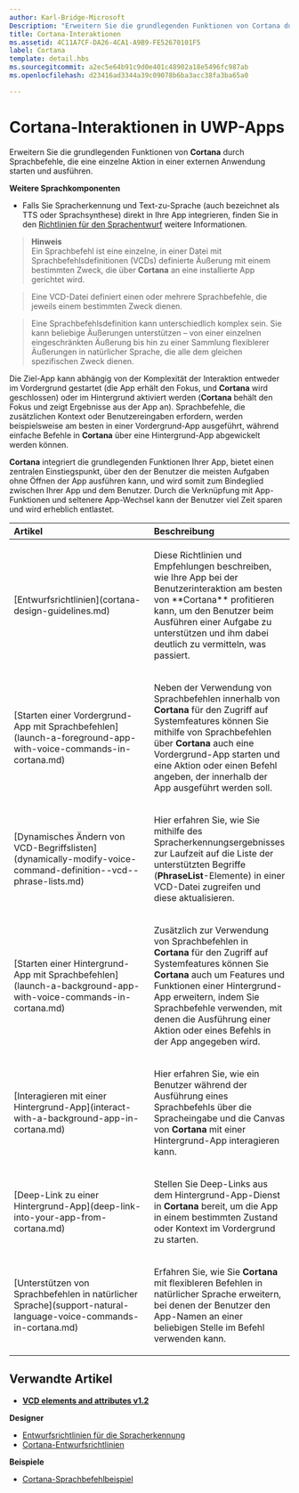 ```yaml
---
author: Karl-Bridge-Microsoft
Description: "Erweitern Sie die grundlegenden Funktionen von Cortana durch Sprachbefehle, die eine einzelne Aktion in einer externen Anwendung starten und ausführen."
title: Cortana-Interaktionen
ms.assetid: 4C11A7CF-DA26-4CA1-A9B9-FE52670101F5
label: Cortana
template: detail.hbs
ms.sourcegitcommit: a2ec5e64b91c9d0e401c48902a18e5496fc987ab
ms.openlocfilehash: d23416ad3344a39c09078b6ba3acc38fa3ba65a0

---
```


# Cortana-Interaktionen in UWP-Apps




Erweitern Sie die grundlegenden Funktionen von **Cortana** durch Sprachbefehle, die eine einzelne Aktion in einer externen Anwendung starten und ausführen. 


**Weitere Sprachkomponenten**

-   Falls Sie Spracherkennung und Text-zu-Sprache (auch bezeichnet als TTS oder Sprachsynthese) direkt in Ihre App integrieren, finden Sie in den [Richtlinien für den Sprachentwurf](speech-interactions.md) weitere Informationen.

> **Hinweis**  
> Ein Sprachbefehl ist eine einzelne, in einer Datei mit Sprachbefehlsdefinitionen (VCDs) definierte Äußerung mit einem bestimmten Zweck, die über **Cortana** an eine installierte App gerichtet wird.

> Eine VCD-Datei definiert einen oder mehrere Sprachbefehle, die jeweils einem bestimmten Zweck dienen.

> Eine Sprachbefehlsdefinition kann unterschiedlich komplex sein. Sie kann beliebige Äußerungen unterstützen – von einer einzelnen eingeschränkten Äußerung bis hin zu einer Sammlung flexiblerer Äußerungen in natürlicher Sprache, die alle dem gleichen spezifischen Zweck dienen.


Die Ziel-App kann abhängig von der Komplexität der Interaktion entweder im Vordergrund gestartet (die App erhält den Fokus, und **Cortana** wird geschlossen) oder im Hintergrund aktiviert werden (**Cortana** behält den Fokus und zeigt Ergebnisse aus der App an). Sprachbefehle, die zusätzlichen Kontext oder Benutzereingaben erfordern, werden beispielsweise am besten in einer Vordergrund-App ausgeführt, während einfache Befehle in **Cortana** über eine Hintergrund-App abgewickelt werden können.

 

**Cortana** integriert die grundlegenden Funktionen Ihrer App, bietet einen zentralen Einstiegspunkt, über den der Benutzer die meisten Aufgaben ohne Öffnen der App ausführen kann, und wird somit zum Bindeglied zwischen Ihrer App und dem Benutzer. Durch die Verknüpfung mit App-Funktionen und seltenere App-Wechsel kann der Benutzer viel Zeit sparen und wird erheblich entlastet.


<table>
<colgroup>
<col width="50%" />
<col width="50%" />
</colgroup>
<thead>
<tr class="header">
<th align="left">Artikel</th>
<th align="left">Beschreibung</th>
</tr>
</thead>
<tbody>
<tr class="odd">
<td align="left"><p>[Entwurfsrichtlinien](cortana-design-guidelines.md)</p></td>
<td align="left"><p>Diese Richtlinien und Empfehlungen beschreiben, wie Ihre App bei der Benutzerinteraktion am besten von **Cortana** profitieren kann, um den Benutzer beim Ausführen einer Aufgabe zu unterstützen und ihm dabei deutlich zu vermitteln, was passiert.</p></td>
</tr>
<tr class="even">
<td align="left"><p>[Starten einer Vordergrund-App mit Sprachbefehlen](launch-a-foreground-app-with-voice-commands-in-cortana.md)</p></td>
<td align="left"><p>Neben der Verwendung von Sprachbefehlen innerhalb von <strong>Cortana</strong> für den Zugriff auf Systemfeatures können Sie mithilfe von Sprachbefehlen über <strong>Cortana</strong> auch eine Vordergrund-App starten und eine Aktion oder einen Befehl angeben, der innerhalb der App ausgeführt werden soll.</p></td>
</tr>
<tr class="odd">
<td align="left"><p>[Dynamisches Ändern von VCD-Begriffslisten](dynamically-modify-voice-command-definition--vcd--phrase-lists.md)</p></td>
<td align="left"><p>Hier erfahren Sie, wie Sie mithilfe des Spracherkennungsergebnisses zur Laufzeit auf die Liste der unterstützten Begriffe (<strong>PhraseList</strong>-Elemente) in einer VCD-Datei zugreifen und diese aktualisieren.</p></td>
</tr>
<tr class="even">
<td align="left"><p>[Starten einer Hintergrund-App mit Sprachbefehlen](launch-a-background-app-with-voice-commands-in-cortana.md)</p></td>
<td align="left"><p>Zusätzlich zur Verwendung von Sprachbefehlen in <strong>Cortana</strong> für den Zugriff auf Systemfeatures können Sie <strong>Cortana</strong> auch um Features und Funktionen einer Hintergrund-App erweitern, indem Sie Sprachbefehle verwenden, mit denen die Ausführung einer Aktion oder eines Befehls in der App angegeben wird.</p></td>
</tr>
<tr class="odd">
<td align="left"><p>[Interagieren mit einer Hintergrund-App](interact-with-a-background-app-in-cortana.md)</p></td>
<td align="left"><p>Hier erfahren Sie, wie ein Benutzer während der Ausführung eines Sprachbefehls über die Spracheingabe und die Canvas von <strong>Cortana</strong> mit einer Hintergrund-App interagieren kann.</p></td>
</tr>
<tr class="even">
<td align="left"><p>[Deep-Link zu einer Hintergrund-App](deep-link-into-your-app-from-cortana.md)</p></td>
<td align="left"><p>Stellen Sie Deep-Links aus dem Hintergrund-App-Dienst in <strong>Cortana</strong> bereit, um die App in einem bestimmten Zustand oder Kontext im Vordergrund zu starten.</p></td>
</tr>
<tr class="odd">
<td align="left"><p>[Unterstützen von Sprachbefehlen in natürlicher Sprache](support-natural-language-voice-commands-in-cortana.md)</p></td>
<td align="left"><p>Erfahren Sie, wie Sie <strong>Cortana</strong> mit flexibleren Befehlen in natürlicher Sprache erweitern, bei denen der Benutzer den App-Namen an einer beliebigen Stelle im Befehl verwenden kann.</p></td>
</tr>
</tbody>
</table>

 

## Verwandte Artikel


* [**VCD elements and attributes v1.2**](https://msdn.microsoft.com/library/windows/apps/dn706593)

**Designer**
* [Entwurfsrichtlinien für die Spracherkennung](https://msdn.microsoft.com/library/windows/apps/dn596121)
* [Cortana-Entwurfsrichtlinien](https://msdn.microsoft.com/library/windows/apps/dn974233)

**Beispiele**
* [Cortana-Sprachbefehlbeispiel](http://go.microsoft.com/fwlink/p/?LinkID=619899)
 

 







<!--HONumber=Jun16_HO5-->


